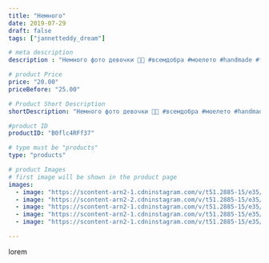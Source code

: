 ```yaml
---
title: "Немного"
date: 2019-07-29
draft: false
tags: ["jannetteddy_dream"]

# meta description
description : "Немного фото девочки 🎀🖤 #всемдобра #моелето #handmade #теддимишка #теддист #тедди #teddybear #teddy #artistteddybear #мишкитедди #мишкатедди #друзьятедди #teddy"

# product Price
price: "20.00"
priceBefore: "25.00"

# Product Short Description
shortDescription: "Немного фото девочки 🎀🖤 #всемдобра #моелето #handmade #теддимишка #теддист #тедди #teddybear #teddy #artistteddybear #мишкитедди #мишкатедди #друзьятедди #teddybear🐻 #teddy🐻 #teddy_bear #teddybearlove #artistteddybear #artistteddy #панда #panda #мадамcoco🖤"

#product ID
productID: "B0flc4RFf37"

# type must be "products"
type: "products"

# product Images
# first image will be shown in the product page
images:
  - image: "https://scontent-arn2-1.cdninstagram.com/v/t51.2885-15/e35/s1080x1080/66072564_349521679311549_1948649449553309607_n.jpg?_nc_ht=scontent-arn2-1.cdninstagram.com&_nc_cat=109&_nc_ohc=seqQNGyfOOUAX9fRrLQ&tp=1&oh=a113aa2818c6356420cc28fed4e8a98a&oe=605C146F&ig_cache_key=MjA5ODU2MDY2MDQzMDc2NjkzMA%3D%3D.2"
  - image: "https://scontent-arn2-2.cdninstagram.com/v/t51.2885-15/e35/s1080x1080/64433665_162832071432228_4851895968771567762_n.jpg?_nc_ht=scontent-arn2-2.cdninstagram.com&_nc_cat=100&_nc_ohc=rMsoQJJ32ngAX-_u5Oz&tp=1&oh=cbb1976bd2c9cc09e06c2ee7cb6c50b6&oe=605BD802&ig_cache_key=MjA5ODU2MDY2MDQzOTIxOTI3NA%3D%3D.2"
  - image: "https://scontent-arn2-1.cdninstagram.com/v/t51.2885-15/e35/s1080x1080/66032571_3121242787886710_7576392675910178183_n.jpg?_nc_ht=scontent-arn2-1.cdninstagram.com&_nc_cat=110&_nc_ohc=yG6W6mtH0nwAX9gqxIO&tp=1&oh=22f299bae27abdec92f02f78c4383456&oe=605B2E1C&ig_cache_key=MjA5ODU2MDY2MDQwNTYwNTYxMg%3D%3D.2"
  - image: "https://scontent-arn2-1.cdninstagram.com/v/t51.2885-15/e35/s1080x1080/66600774_221526775482498_4854526463468039393_n.jpg?_nc_ht=scontent-arn2-1.cdninstagram.com&_nc_cat=106&_nc_ohc=kAWYLW6Q7TsAX-YZX90&tp=1&oh=9e5a9b4cb851eb83a50ad4353b831d86&oe=605DBDFD&ig_cache_key=MjA5ODU2MDY2MDQyMjMyNTAyOA%3D%3D.2"
  - image: "https://scontent-arn2-1.cdninstagram.com/v/t51.2885-15/e35/s1080x1080/66026370_869012040144399_1485560400103691876_n.jpg?_nc_ht=scontent-arn2-1.cdninstagram.com&_nc_cat=103&_nc_ohc=3qYjLMt7LWMAX9jd4OY&tp=1&oh=ccb9f3bdd08ecc2dc23824eae7554ca5&oe=605C3994&ig_cache_key=MjA5ODU2MDY2MDQzOTExOTI0NQ%3D%3D.2"

---
```

lorem

